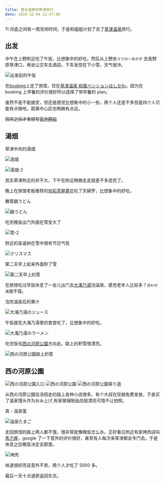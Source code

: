```yaml
---
title: 雪与温泉的草津旅行
date: 2019-12-04 12:57:06
---
```


11 月底之间有一周空闲时间，于是和姐姐计划了去了[草津温泉](https://www.kusatsu-onsen.ne.jp/onsen/)旅行。

## 出发

中午在上野附近吃了午饭，比想象中的好吃。然后从上野坐`スワローあかぎ` 去長野原草津口，再坐公交车去酒店。下车发现在下小雪，天气很冷。

![出发前的午饭](../imgs/ac2ffb.jpg)

在[booking](https://www.booking.com)上定了旅馆，住在[草津温泉 和風ペンションほしかわ](https://www.booking.com/hotel/jp/japanese-style-pension-hoshikawa.ja.html)。因为在 booking 上早餐的评价很好所以选择了带早餐的 plan。

虽然不是不能接受，但还是感觉比想象中的小一些，两个人还差不多但是四个人可能有点够呛。距离中心区也稍微有点远。

<del>回来之后才发现有[官方网站](http://www.hoshikawa.co/?m=201906) </del>

## 湯畑

草津中央的湯畑

![湯畑](../imgs/2d600d.jpg)

![湯畑-2](../imgs/c2d612.jpg)

其实草津附近的并不大，下午在附近稍微走走就差不多逛完了。

晚上在旅馆老板推荐的[旬彩茶屋夢花](https://tabelog.com/gunma/A1004/A100402/10011027/)吃了天婦罗，比想象中的好吃。

舞茸鍋うどん

![鍋うどん](../imgs/3c746a.jpg)

吃完晚饭出门外面在雪变大了

![雪-2](../imgs/971c1e.jpg)

附近的圣诞树在雪中很有节日气氛

![クリスマス](../imgs/23e719.jpg)

第二天早上起来外面积了雪

![第二天早上的雪](../imgs/621833.jpg)

在旅馆吃过早饭休息了一会儿出门去[大滝乃湯](http://ohtakinoyu.com/)泡温泉，感觉老年人比较多？`合わせ湯`很不错。

泡完温泉后的果汁

![大滝乃湯のジュース](../imgs/9bedff.jpg)

午饭就在大滝乃湯里的食堂吃了，比想象中的好吃。

![大滝乃湯のラーメン](../imgs/2f735d.jpg)

吃完饭往[西の河原公園](http://sainokawara.com/enjoy.html)方向走。路上的积雪很漂亮。

![西の河原公園路上的雪](../imgs/b102a8.jpg)

## 西の河原公園

![西の河原公園入口](../imgs/6c19a1.jpg)
![西の河原公園](../imgs/3e68b2.jpg)
![西の河原公園帰り道](../imgs/758f10.jpg)

从西の河原公園往汤田走的路上各种小店很多。有个大叔在现做免费发放，于是买了温泉馒头作为おみ上げ,有家玻璃制品店挺漂亮可惜不让拍照。

真・温泉蛋

![温泉たまご](../imgs/5bca7f.jpg)

走回旅馆的路上两人都不饿，很非常犹豫晚饭怎么办。正好看见附近有家烤肉店叫[馬力屋](https://www.google.com/maps/place/%E7%84%BC%E8%82%89%E9%A6%AC%E5%8A%9B%E5%B1%8B/@36.6220741,138.6064574,17z/data=!3m1!4b1!4m5!3m4!1s0x601de70355778715:0xa44df53f013aec5f!8m2!3d36.6220741!4d138.6086461)，google 了一下意外的评价很好，甚至有人每次来草津都会专门去。于是休息之后晚饭决定去那里。

![烤肉](../imgs/d43928.jpg)

味道很好而且意外不贵，两个人才吃了 5000 多。

最后一天十点退房返回东京。
